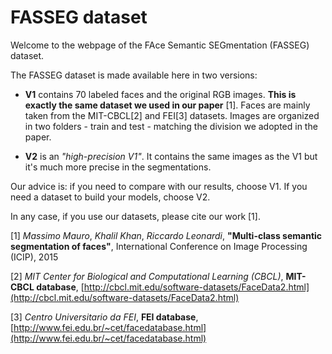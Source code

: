# FASSEG dataset

Welcome to the webpage of the FAce Semantic SEGmentation (FASSEG) dataset.

The FASSEG dataset is made available here in two versions:

- **V1** contains 70 labeled faces and the original RGB images. **This is exactly the same dataset we used in our paper** [1]. Faces are mainly taken from the MIT-CBCL[2] and FEI[3] datasets. Images are organized in two folders - train and test -  matching the division we adopted in the paper.

- **V2** is an *"high-precision V1"*. It contains the same images as the V1 but it's much more precise in the segmentations. 

Our advice is: if you need to compare with our results, choose V1. If you need a dataset to build your models, choose V2.

In any case, if you use our datasets, please cite our work [1].


[1] *Massimo Mauro*, *Khalil Khan*, *Riccardo Leonardi*, **"Multi-class semantic segmentation of faces"**, International Conference on Image Processing (ICIP), 2015

[2] *MIT Center for Biological and Computational Learning (CBCL)*, **MIT-CBCL database**, [http://cbcl.mit.edu/software-datasets/FaceData2.html](http://cbcl.mit.edu/software-datasets/FaceData2.html)

[3] *Centro Universitario da FEI*, **FEI database**,
[http://www.fei.edu.br/~cet/facedatabase.html](http://www.fei.edu.br/~cet/facedatabase.html)
